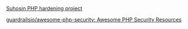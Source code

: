 
[Suhosin PHP hardening project](https://suhosin.org)

[guardrailsio/awesome-php-security: Awesome PHP Security Resources](https://github.com/guardrailsio/awesome-php-security)
